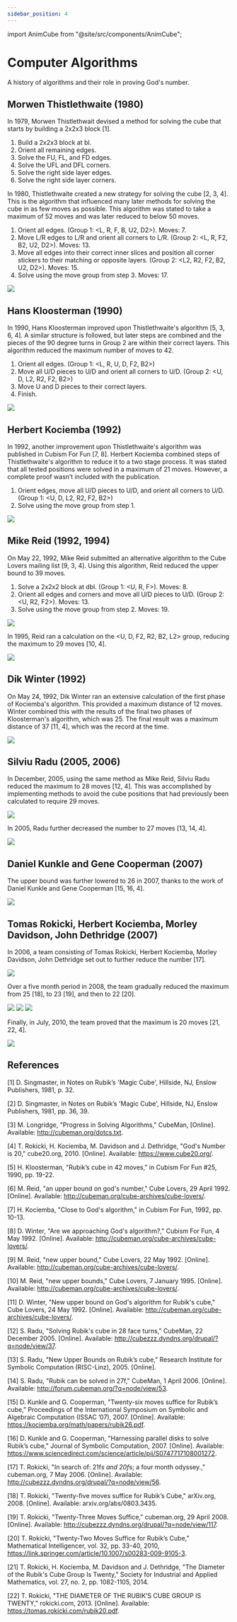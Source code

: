 ```yaml
---
sidebar_position: 4
---
```


import AnimCube from "@site/src/components/AnimCube";

# Computer Algorithms
A history of algorithms and their role in proving God's number.

<AnimCube params="buttonbar=0&position=lluuu&scale=6&hint=10&hintborder=1&facelets=ywyyywwywwwywwyyywogbrbgrbbgbgogrrgrgbboorobbgroorgoor" width="400px" height="400px" />

## Morwen Thistlethwaite (1980)

In 1979, Morwen Thistlethwait devised a method for solving the cube that starts by building a 2x2x3 block [1].

1. Build a 2x2x3 block at bl.
2. Orient all remaining edges.
3. Solve the FU, FL, and FD edges.
4. Solve the UFL and DFL corners.
5. Solve the right side layer edges.
6. Solve the right side layer corners.

In 1980, Thistlethwaite created a new strategy for solving the cube [2, 3, 4]. This is the algorithm that influenced many later methods for solving the cube in as few moves as possible. This algorithm was stated to take a maximum of 52 moves and was later reduced to below 50 moves.

1. Orient all edges. (Group 1: \<L, R, F, B, U2, D2\>). Moves: 7.
2. Move L/R edges to L/R and orient all corners to L/R. (Group 2: \<L, R, F2, B2, U2, D2\>). Moves: 13.
3. Move all edges into their correct inner slices and position all corner stickers to their matching or opposite layers. (Group 2: \<L2, R2, F2, B2, U2, D2\>). Moves: 15.
4. Solve using the move group from step 3. Moves: 17.

![](img/ComputerAlgorithms/Thistlethwaite1.png)

## Hans Kloosterman (1990)

In 1990, Hans Kloosterman improved upon Thistlethwaite's algorithm [5, 3, 6, 4]. A similar structure is followed, but later steps are combined and the pieces of the 90 degree turns in Group 2 are within their correct layers. This algorithm reduced the maximum number of moves to 42.

1. Orient all edges. (Group 1: \<L, R, U, D, F2, B2\>)
2. Move all U/D pieces to U/D and orient all corners to U/D. (Group 2: \<U, D, L2, R2, F2, B2\>)
3. Move U and D pieces to their correct layers.
4. Finish.

![](img/ComputerAlgorithms/Kloosterman.png)

## Herbert Kociemba (1992)

In 1992, another improvement upon Thistlethwaite's algorithm was published in Cubism For Fun [7, 8]. Herbert Kociemba combined steps of Thistlethwaite's algorithm to reduce it to a two stage process. It was stated that all tested positions were solved in a maximum of 21 moves. However, a complete proof wasn’t included with the publication.

1. Orient edges, move all U/D pieces to U/D, and orient all corners to U/D. (Group 1: \<U, D, L2, R2, F2, B2\>)
2. Solve using the move group from step 1.

![](img/ComputerAlgorithms/Kociemba.png)

## Mike Reid (1992, 1994)

On May 22, 1992, Mike Reid submitted an alternative algorithm to the Cube Lovers mailing list [9, 3, 4]. Using this algorithm, Reid reduced the upper bound to 39 moves.

1. Solve a 2x2x2 block at dbl. (Group 1: \<U, R, F\>). Moves: 8.
2. Orient all edges and corners and move all U/D pieces to U/D. (Group 2: \<U, R2, F2\>). Moves: 13.
3. Solve using the move group from step 2. Moves: 19.

![](img/ComputerAlgorithms/Reid1.png)

In 1995, Reid ran a calculation on the \<U, D, F2, R2, B2, L2\> group, reducing the maximum to 29 moves [10, 4].

![](img/ComputerAlgorithms/Reid2.png)

## Dik Winter (1992)

On May 24, 1992, Dik Winter ran an extensive calculation of the first phase of Kociemba's algorithm. This provided a maximum distance of 12 moves. Winter combined this with the results of the final two phases of Kloosterman's algorithm, which was 25. The final result was a maximum distance of 37 [11, 4], which was the record at the time.

![](img/ComputerAlgorithms/Winter.png)

## Silviu Radu (2005, 2006)

In December, 2005, using the same method as Mike Reid, Silviu Radu reduced the maximum to 28 moves [12, 4]. This was accomplished by implementing methods to avoid the cube positions that had previously been calculated to require 29 moves.

![](img/ComputerAlgorithms/Radu1.png)

In 2005, Radu further decreased the number to 27 moves [13, 14, 4].

![](img/ComputerAlgorithms/Radu2.png)

## Daniel Kunkle and Gene Cooperman (2007)

The upper bound was further lowered to 26 in 2007, thanks to the work of Daniel Kunkle and Gene Cooperman [15, 16, 4].

![](img/ComputerAlgorithms/KunkleCooperman.png)

## Tomas Rokicki, Herbert Kociemba, Morley Davidson, John Dethridge (2007)

In 2006, a team consisting of Tomas Rokicki, Herbert Kociemba, Morley Davidson, John Dethridge set out to further reduce the number [17].

![](img/ComputerAlgorithms/Team1.png)

Over a five month period in 2008, the team gradually reduced the maximum from 25 [18], to 23 [19], and then to 22 [20].

![](img/ComputerAlgorithms/Team2.png)
![](img/ComputerAlgorithms/Team3.png)
![](img/ComputerAlgorithms/Team4.png)

Finally, in July, 2010, the team proved that the maximum is 20 moves [21, 22, 4].

![](img/ComputerAlgorithms/Team5.png)

## References
[1] 	D. Singmaster, in Notes on Rubik’s 'Magic Cube', Hillside, NJ, Enslow Publishers, 1981, p. 32.

[2] 	D. Singmaster, in Notes on Rubik’s 'Magic Cube', Hillside, NJ, Enslow Publishers, 1981, pp. 36, 39.

[3] 	M. Longridge, "Progress in Solving Algorithms," CubeMan, [Online]. Available: http://cubeman.org/dotcs.txt.

[4] 	T. Rokicki, H. Kociemba, M. Davidson and J. Dethridge, "God's Number is 20," cube20.org, 2010. [Online]. Available: https://www.cube20.org/.

[5] 	H. Kloosterman, "Rubik’s cube in 42 moves," in Cubism For Fun #25, 1990, pp. 19-22.

[6] 	M. Reid, "an upper bound on god's number," Cube Lovers, 29 April 1992. [Online]. Available: http://cubeman.org/cube-archives/cube-lovers/.

[7] 	H. Kociemba, "Close to God's algorithm," in Cubism For Fun, 1992, pp. 10-13.

[8] 	D. Winter, "Are we approaching God's algorithm?," Cubism For Fun, 4 May 1992. [Online]. Available: http://cubeman.org/cube-archives/cube-lovers/.

[9] 	M. Reid, "new upper bound," Cube Lovers, 22 May 1992. [Online]. Available: http://cubeman.org/cube-archives/cube-lovers/.

[10] 	M. Reid, "new upper bounds," Cube Lovers, 7 January 1995. [Online]. Available: http://cubeman.org/cube-archives/cube-lovers/.

[11] 	D. Winter, "New upper bound on God's algorithm for Rubik's cube," Cube Lovers, 24 May 1992. [Online]. Available: http://cubeman.org/cube-archives/cube-lovers/.

[12] 	S. Radu, "Solving Rubik's cube in 28 face turns," CubeMan, 22 December 2005. [Online]. Available: http://cubezzz.dyndns.org/drupal/?q=node/view/37.

[13] 	S. Radu, "New Upper Bounds on Rubik’s cube," Research Institute for Symbolic Computation (RISC-Linz), 2005. [Online]. 

[14] 	S. Radu, "Rubik can be solved in 27f," CubeMan, 1 April 2006. [Online]. Available: http://forum.cubeman.org/?q=node/view/53.

[15] 	D. Kunkle and G. Cooperman, "Twenty-six moves suffice for Rubik’s cube," Proceedings of the International Symposium on Symbolic and Algebraic Computation (ISSAC ’07), 2007. [Online]. Available: https://kociemba.org/math/papers/rubik26.pdf.

[16] 	D. Kunkle and G. Cooperman, "Harnessing parallel disks to solve Rubik’s cube," Journal of Symbolic Computation, 2007. [Online]. Available: https://www.sciencedirect.com/science/article/pii/S0747717108001272.

[17] 	T. Rokicki, "In search of: 21f*s and 20f*s; a four month odyssey.," cubeman.org, 7 May 2006. [Online]. Available: http://cubezzz.dyndns.org/drupal/?q=node/view/56.

[18] 	T. Rokicki, "Twenty-five moves suffice for Rubik’s Cube," arXiv.org, 2008. [Online]. Available: arxiv.org/abs/0803.3435.

[19] 	T. Rokicki, "Twenty-Three Moves Suffice," cubeman.org, 29 April 2008. [Online]. Available: http://cubezzz.dyndns.org/drupal/?q=node/view/117.

[20] 	T. Rokicki, "Twenty-Two Moves Suffice for Rubik’s Cube," Mathematical Intelligencer, vol. 32, pp. 33-40, 2010, https://link.springer.com/article/10.1007/s00283-009-9105-3. 

[21] 	T. Rokicki, H. Kociemba, M. Davidson and J. Dethridge, "The Diameter of the Rubik's Cube Group Is Twenty," Society for Industrial and Applied Mathematics, vol. 27, no. 2, pp. 1082-1105, 2014. 

[22] 	T. Rokicki, "THE DIAMETER OF THE RUBIK’S CUBE GROUP IS TWENTY," rokicki.com, 2013. [Online]. Available: https://tomas.rokicki.com/rubik20.pdf.